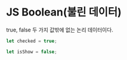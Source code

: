 # JS Boolean(불린 데이터)
true, false 두 가지 값밖에 없는 논리 데이터이다.

```javascript
let checked = true;
```

```javascript
let isShow = false;
```